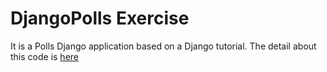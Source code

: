 # DjangoPolls Exercise

It is a Polls Django application based on a Django tutorial.
The detail about this code is [here](https://github.com/EnriqueAldana/DjangoPolls_Exercise/wiki/Polls-Django-applicatio)

